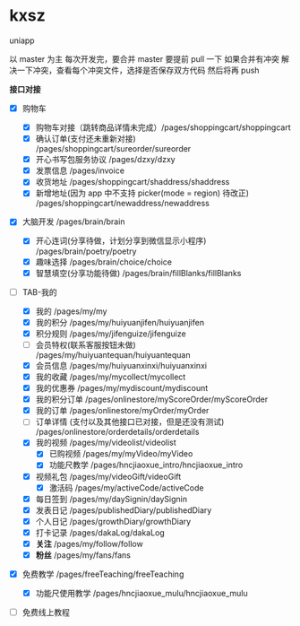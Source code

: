 # kxsz

uniapp

以 master 为主
每次开发完，要合并 master 要提前 pull 一下
如果合并有冲突
解决一下冲突，查看每个冲突文件，选择是否保存双方代码
然后将再 push

**接口对接**

- [x] 购物车

  - [x] 购物车对接（跳转商品详情未完成）/pages/shoppingcart/shoppingcart
  - [x] 确认订单(支付还未重新对接) /pages/shoppingcart/sureorder/sureorder
  - [x] 开心书写包服务协议 /pages/dzxy/dzxy
  - [x] 发票信息 /pages/invoice
  - [x] 收货地址 /pages/shoppingcart/shaddress/shaddress
  - [x] 新增地址(因为 app 中不支持 picker(mode = region) 待改正) /pages/shoppingcart/newaddress/newaddress

- [x] 大脑开发 /pages/brain/brain

  - [x] 开心连词(分享待做，计划分享到微信显示小程序) /pages/brain/poetry/poetry
  - [x] 趣味选择 /pages/brain/choice/choice
  - [x] 智慧填空(分享功能待做) /pages/brain/fillBlanks/fillBlanks

- [ ] TAB-我的

  - [x] 我的 /pages/my/my
  - [x] 我的积分 /pages/my/huiyuanjifen/huiyuanjifen
  - [x] 积分规则 /pages/my/jifenguize/jifenguize
  - [ ] 会员特权(联系客服按钮未做) /pages/my/huiyuantequan/huiyuantequan
  - [x] 会员信息 /pages/my/huiyuanxinxi/huiyuanxinxi
  - [x] 我的收藏 /pages/my/mycollect/mycollect
  - [x] 我的优惠券 /pages/my/mydiscount/mydiscount
  - [x] 我的积分订单 /pages/onlinestore/myScoreOrder/myScoreOrder
  - [x] 我的订单 /pages/onlinestore/myOrder/myOrder
  - [ ] 订单详情 (支付以及其他接口已对接，但是还没有测试) /pages/onlinestore/orderdetails/orderdetails
  - [x] 我的视频 /pages/my/videolist/videolist
    - [x] 已购视频 /pages/my/myVideo/myVideo
    - [x] 功能尺教学 /pages/hncjiaoxue_intro/hncjiaoxue_intro
  - [x] 视频礼包 /pages/my/videoGift/videoGift
    - [x] 激活码 /pages/my/activeCode/activeCode
  - [x] 每日签到 /pages/my/daySignin/daySignin
  - [x] 发表日记 /pages/publishedDiary/publishedDiary
  - [x] 个人日记 /pages/growthDiary/growthDiary
  - [x] 打卡记录 /pages/dakaLog/dakaLog
  - [x] **关注** /pages/my/follow/follow
  - [x] **粉丝** /pages/my/fans/fans

- [x] 免费教学 /pages/freeTeaching/freeTeaching
  - [x] 功能尺使用教学 /pages/hncjiaoxue_mulu/hncjiaoxue_mulu

- [ ] 免费线上教程 
